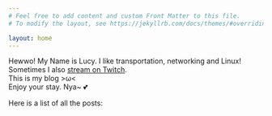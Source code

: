 ```yaml
---
# Feel free to add content and custom Front Matter to this file.
# To modify the layout, see https://jekyllrb.com/docs/themes/#overriding-theme-defaults

layout: home
---
```


Hewwo! 
My Name is Lucy. 
I like transportation, networking and Linux! Sometimes I also [stream on Twitch](https://twitch.tv/maidlucy). <br>
This is my blog >ω< <br>
Enjoy your stay. Nya~ 💕

Here is a list of all the posts: <br>
